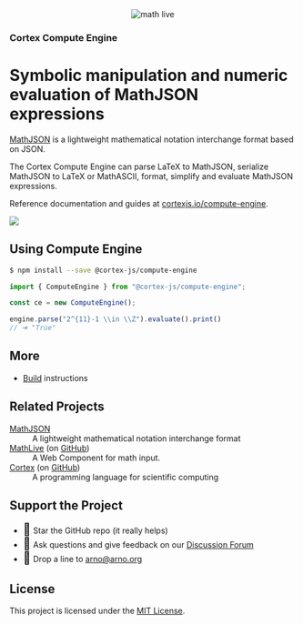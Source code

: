 <div align="center">
    <img alt="math live" src="assets/compute-engine.jpg?raw=true"/>
</div>

<h3><strong>Cortex Compute Engine</strong></h3>
<h1>Symbolic manipulation and numeric evaluation of MathJSON expressions</h1>

[MathJSON](https://cortexjs.io/math-json/) is a lightweight mathematical
notation interchange format based on JSON.

The Cortex Compute Engine can parse LaTeX to MathJSON, serialize MathJSON to
LaTeX or MathASCII, format, simplify and evaluate MathJSON expressions.

Reference documentation and guides at
[cortexjs.io/compute-engine](https://cortexjs.io/compute-engine/).

[![](https://dcbadge.vercel.app/api/server/yhmvVeJ4Hd)](https://discord.gg/yhmvVeJ4Hd)

## Using Compute Engine

```bash
$ npm install --save @cortex-js/compute-engine
```

```js
import { ComputeEngine } from "@cortex-js/compute-engine";

const ce = new ComputeEngine();

engine.parse("2^{11}-1 \\in \\Z").evaluate().print()
// ➔ "True"
```

## More

- [Build](BUILD.md) instructions

## Related Projects

<dl>
  <dt><a href="https://cortexjs.io/math-json/">MathJSON</a></dt>
  <dd>A lightweight mathematical notation interchange format</dd>  
  <dt><a href="https://cortexjs.io/mathlive">MathLive</a> (on <a href="https://github.com/arnog/mathlive">GitHub</a>)</dt>
  <dd>A Web Component for math input.</dd>  
  <dt><a href="https://cortexjs.io/cortex">Cortex</a> (on <a href="https://github.com/cortex-js/compute-engine/tree/master/src/cortex">GitHub</a>)</dt>
  <dd>A programming language for scientific computing</dd>  
</dl>

## Support the Project

- <span style='font-size:1.5em'>🌟</span> Star the GitHub repo (it really helps)
- <span style='font-size:1.5em'>💬</span> Ask questions and give feedback on our
  [Discussion Forum](https://cortexjs.io/forum/)
- <span style='font-size:1.5em'>📨</span> Drop a line to arno@arno.org

## License

This project is licensed under the [MIT License](LICENSE).
